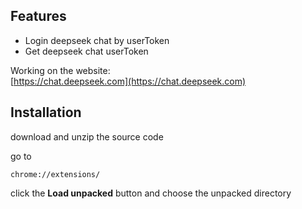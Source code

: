 ## Features

- Login deepseek chat by userToken
- Get deepseek chat userToken

Working on the website:  
[https://chat.deepseek.com](https://chat.deepseek.com)

## Installation

download and unzip the source code

go to

```
chrome://extensions/
```

click the **Load unpacked** button and choose the unpacked directory

